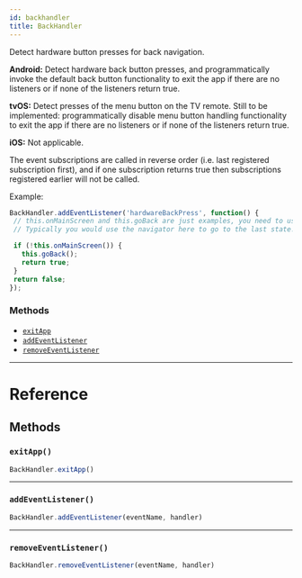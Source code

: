 ```yaml
---
id: backhandler
title: BackHandler
---
```


Detect hardware button presses for back navigation.

**Android:** Detect hardware back button presses, and programmatically invoke the default back button functionality to exit the app if there are no listeners or if none of the listeners return true.

**tvOS:** Detect presses of the menu button on the TV remote. Still to be implemented: programmatically disable menu button handling functionality to exit the app if there are no listeners or if none of the listeners return true.

**iOS:** Not applicable.

The event subscriptions are called in reverse order (i.e. last registered subscription first), and if one subscription returns true then subscriptions registered earlier will not be called.

Example:

```javascript
BackHandler.addEventListener('hardwareBackPress', function() {
 // this.onMainScreen and this.goBack are just examples, you need to use your own implementation here
 // Typically you would use the navigator here to go to the last state.

 if (!this.onMainScreen()) {
   this.goBack();
   return true;
 }
 return false;
});
```


### Methods

- [`exitApp`](docs/backhandler.html#exitapp)
- [`addEventListener`](docs/backhandler.html#addeventlistener)
- [`removeEventListener`](docs/backhandler.html#removeeventlistener)




---

# Reference

## Methods

### `exitApp()`

```javascript
BackHandler.exitApp()
```



---

### `addEventListener()`

```javascript
BackHandler.addEventListener(eventName, handler)
```



---

### `removeEventListener()`

```javascript
BackHandler.removeEventListener(eventName, handler)
```



